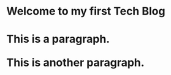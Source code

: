 
<h1>Welcome to my first Tech Blog<h1>


<p>This is a paragraph.</p>
<p>This is another paragraph.</p>

